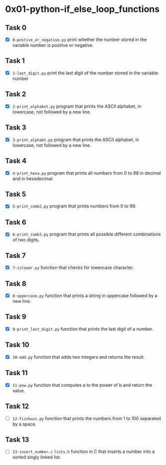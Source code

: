 # 0x01-python-if_else_loop_functions

## Task 0
- [x] `0-postive_or_negative.py` print whether the number stored in the variable number is positive or negative.

## Task 1
- [x] `1-last_digit.py` print the last digit of the number stored in the variable number

## Task 2
- [x] `2-print_alphabet.py` program that prints the ASCII alphabet, in lowercase, not followed by a new line.

## Task 3
- [x] `3-print_alphabt.py` program that prints the ASCII alphabet, in lowercase, not followed by a new line.

## Task 4
- [x] `4-print_hexa.py` program that prints all numbers from 0 to 98 in decimal and in hexadecimal 

## Task 5
- [x] `5-print_comb2.py` program that prints numbers from 0 to 99.

## Task 6
-[x] `6-print_comb3.py` program that prints all possible different combinations of two digits.

## Task 7
- [x] `7-islower.py` function that checks for lowercase character.

## Task 8
- [x] `8-uppercase.py` function that prints a string in uppercase followed by a new line.

## Task 9
- [x] `9-print_last_digit.py` function that prints the last digit of a number.

## Task 10
- [x] `10-add.py` function that adds two integers and returns the result.

## Task 11
- [x] `11-pow.py` function that computes a to the power of b and return the value.

## Task 12
- [ ] `12-fizzbuzz.py` function that prints the numbers from 1 to 100 separated by a space.

## Task 13
- [ ] `13-insert_number.c` `lists.h` function in C that inserts a number into a sorted singly linked list.
